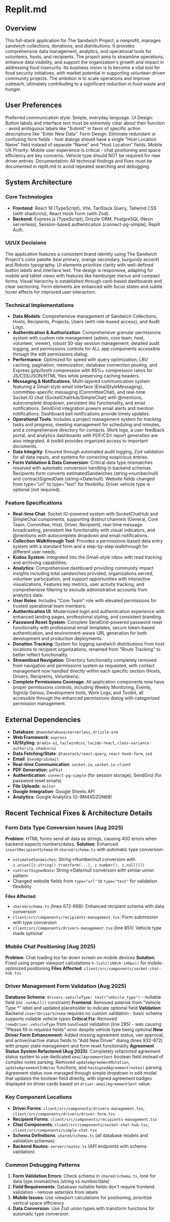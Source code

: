 # Replit.md

## Overview
This full-stack application for The Sandwich Project, a nonprofit, manages sandwich collections, donations, and distributions. It provides comprehensive data management, analytics, and operational tools for volunteers, hosts, and recipients. The project aims to streamline operations, enhance data visibility, and support the organization's growth and impact in addressing food insecurity. Its business vision is to become a vital tool for food security initiatives, with market potential in supporting volunteer-driven community projects. The ambition is to scale operations and improve outreach, ultimately contributing to a significant reduction in food waste and hunger.

## User Preferences
Preferred communication style: Simple, everyday language.
UI Design: Button labels and interface text must be extremely clear about their function - avoid ambiguous labels like "Submit" in favor of specific action descriptions like "Enter New Data".
Form Design: Eliminate redundant or confusing form fields - host dialogs should have a single "Host Location Name" field instead of separate "Name" and "Host Location" fields.
Mobile UX Priority: Mobile user experience is critical - chat positioning and space efficiency are key concerns. Vehicle type should NOT be required for new driver entries.
Documentation: All technical findings and fixes must be documented in replit.md to avoid repeated searching and debugging.

## System Architecture

### Core Technologies
- **Frontend**: React 18 (TypeScript), Vite, TanStack Query, Tailwind CSS (with shadcn/ui), React Hook Form (with Zod).
- **Backend**: Express.js (TypeScript), Drizzle ORM, PostgreSQL (Neon serverless), Session-based authentication (connect-pg-simple), Replit Auth.

### UI/UX Decisions
The application features a consistent brand identity using The Sandwich Project's color palette (teal primary, orange secondary, burgundy accent) and Roboto typography. UI elements prioritize clarity with well-defined button labels and interface text. The design is responsive, adapting for mobile and tablet views with features like hamburger menus and compact forms. Visual hierarchy is established through card-based dashboards and clear sectioning. Form elements are enhanced with focus states and subtle hover effects for improved user interaction.

### Technical Implementations
- **Data Models**: Comprehensive management of Sandwich Collections, Hosts, Recipients, Projects, Users (with role-based access), and Audit Logs.
- **Authentication & Authorization**: Comprehensive granular permissions system with custom role management (admin, core team, host, volunteer, viewer), robust 30-day session management, detailed audit logging, and permissions controls for ALL app components accessible through the edit permissions dialog.
- **Performance**: Optimized for speed with query optimization, LRU caching, pagination, memoization, database connection pooling, and Express gzip/brotli compression with 85%+ compression ratios for JS/CSS/JSON/HTML files while preserving caching headers.
- **Messaging & Notifications**: Multi-layered communication system featuring a Gmail-style email interface (EmailStyleMessaging), committee-specific messaging (CommitteeChat), and real-time Socket.IO chat (SocketChatHub/SimpleChat) with @mentions, autocomplete dropdown, persistent like functionality, and email notifications. SendGrid integration powers email alerts and mention notifications. Dashboard bell notifications provide timely updates.
- **Operational Tools**: Includes a project management system for tracking tasks and progress, meeting management for scheduling and minutes, and a comprehensive directory for contacts. Work logs, a user feedback portal, and analytics dashboards with PDF/CSV report generation are also integrated. A toolkit provides organized access to important documents.
- **Data Integrity**: Ensured through automated audit logging, Zod validation for all data inputs, and systems for correcting suspicious entries.
- **Form Validation & Data Conversion**: Critical data type mismatches resolved with automatic conversion handling in backend schemas. Recipients form converts estimatedSandwiches (string→number/null) and contractSignedDate (string→Date/null). Website fields changed from type="url" to type="text" for flexibility. Driver vehicle type is optional (not required).

### Feature Specifications
- **Real-time Chat**: Socket.IO-powered system with SocketChatHub and SimpleChat components, supporting distinct channels (General, Core Team, Committee, Host, Driver, Recipient), real-time message broadcasting, persistent like functionality with visual indicators, and @mentions with autocomplete dropdown and email notifications.
- **Collection Walkthrough Tool**: Provides a permissions-based data entry system with a standard form and a step-by-step walkthrough for different user needs.
- **Kudos System**: Integrated into the Gmail-style inbox with read tracking and archiving capabilities.
- **Analytics**: Comprehensive dashboard providing community impact insights including total sandwiches provided, organizations served, volunteer participation, and support opportunities with interactive visualizations. Features key metrics, user activity tracking, and comprehensive filtering to exclude administrative accounts from analytics data.
- **User Roles**: Includes "Core Team" role with elevated permissions for trusted operational team members.
- **Authentication UI**: Modernized login and authentication experience with enhanced landing pages, professional styling, and consistent branding.
- **Password Reset System**: Complete SendGrid-powered password reset functionality with professional email templates, secure token-based authentication, and environment-aware URL generation for both development and production deployments.
- **Donation Tracking**: System for logging sandwich distributions from host locations to recipient organizations, renamed from "Route Tracking" to better reflect functionality.
- **Streamlined Navigation**: Directory functionality completely removed from navigation and permissions system as requested, with contact management now handled directly within each specific section (Hosts, Drivers, Recipients, Volunteers).
- **Complete Permissions Coverage**: All application components now have proper permissions controls, including Weekly Monitoring, Events, SignUp Genius, Development tools, Work Logs, and Toolkit, all accessible through the enhanced permissions dialog with categorized permission management.

## External Dependencies
- **Database**: `@neondatabase/serverless`, `drizzle-orm`
- **Web Framework**: `express`
- **UI/Styling**: `@radix-ui`, `tailwindcss`, `lucide-react`, `class-variance-authority`, `shadcn/ui`
- **Data Fetching/State**: `@tanstack/react-query`, `react-hook-form`, `zod`
- **Email**: `@sendgrid/mail`
- **Real-time Communication**: `socket.io`, `socket.io-client`
- **PDF Generation**: `pdfkit`
- **Authentication**: `connect-pg-simple` (for session storage), SendGrid (for password reset emails)
- **File Uploads**: `multer`
- **Google Integration**: Google Sheets API
- **Analytics**: Google Analytics (G-9M4XDZGN68)

## Recent Technical Fixes & Architecture Details

### Form Data Type Conversion Issues (Aug 2025)
**Problem**: HTML forms send all data as strings, causing 400 errors when backend expects numbers/dates.
**Solution**: Enhanced `insertRecipientSchema` in `shared/schema.ts` with automatic type conversion:
- `estimatedSandwiches`: String→Number/null conversion with `z.union([z.string().transform(...), z.number(), z.null()])`  
- `contractSignedDate`: String→Date/null conversion with similar union pattern
- Changed website fields from `type="url"` to `type="text"` for validation flexibility

**Files Affected**: 
- `shared/schema.ts` (lines 672-688): Enhanced recipient schema with data conversion
- `client/src/components/recipients-management.tsx`: Form submission with type conversion
- `client/src/components/drivers-management.tsx` (line 851): Vehicle type made optional

### Mobile Chat Positioning (Aug 2025)
**Problem**: Chat loading too far down screen on mobile devices
**Solution**: Fixed using proper viewport calculations `h-[calc(100vh-140px)]` for mobile-optimized positioning
**Files Affected**: `client/src/components/socket-chat-hub.tsx`

### Driver Management Form Validation (Aug 2025)
**Database Schema**: `drivers.vehicleType: text("vehicle_type")` - nullable field (no `.notNull()` constraint)
**Frontend**: Removed asterisk from "Vehicle Type *" label and updated placeholder to indicate optional field
**Validation**: Backend `insertDriverSchema` requires no custom validation - basic schema supports nullable vehicle types
**Critical Fix**: Removed `!newDriver.vehicleType` from `handleAdd` validation (line 285) - was causing "Please fill in required fields" error despite vehicle type being optional
**New Driver Form Enhancement**: Added missing agreement status, van approval, and active/inactive status fields to "Add New Driver" dialog (lines 932-972) with proper state management and form reset functionality
**Agreement Status System Refactored (Aug 2025)**: Completely refactored agreement status system to use dedicated `emailAgreementSent` boolean field instead of complex notes parsing. Removed `updateAgreementMutation`, `updateAgreementInNotes` functions, and `hasSignedAgreement(notes)` parsing. Agreement status now managed through simple dropdown in edit modal that updates the boolean field directly, with signed agreement badges displayed on driver cards based on `driver.emailAgreementSent` value.

### Key Component Locations
- **Driver Forms**: `client/src/components/drivers-management.tsx`, `client/src/components/drivers/driver-form.tsx`
- **Recipient Forms**: `client/src/components/recipients-management.tsx` 
- **Chat Components**: `client/src/components/socket-chat-hub.tsx`, `client/src/components/simple-chat.tsx`
- **Schema Definitions**: `shared/schema.ts` (all database models and validation schemas)
- **Backend Routes**: `server/routes.ts` (API endpoints with schema validation)

### Common Debugging Patterns
1. **Form Validation Errors**: Check schema in `shared/schema.ts`, look for data type mismatches (string vs number/date)
2. **Field Requirements**: Database nullable fields don't require frontend validation - remove asterisks from labels
3. **Mobile Issues**: Use viewport calculations for positioning, prioritize vertical space efficiency
4. **Data Conversion**: Use Zod union types with transform functions for automatic type conversion